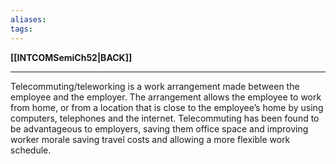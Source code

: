 ```yaml
---
aliases:
tags:
---
```

**[[INTCOMSemiCh52|BACK]]**

---
Telecommuting/teleworking
is a work arrangement made between the employee and the employer. The arrangement allows the employee to work from home, or from a location that is close to the employee’s home by using computers, telephones and the internet. Telecommuting has been found to be advantageous to employers, saving them office space and improving worker morale saving travel costs and allowing a more flexible work schedule.